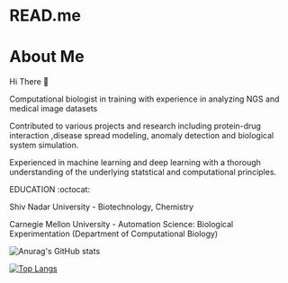 # READ.me


# About Me

Hi There :wave:

Computational biologist in training with experience in analyzing NGS and medical image datasets

Contributed to various projects and research including protein-drug interaction ,disease spread modeling, anomaly detection and biological system simulation.

Experienced in machine learning and deep learning with a thorough understanding of the underlying statstical and computational principles.

EDUCATION :octocat:


Shiv Nadar University - Biotechnology, Chemistry

Carnegie Mellon University - Automation Science: Biological Experimentation (Department of Computational Biology)


![Anurag's GitHub stats](https://github-readme-stats.vercel.app/api?username=PriyamvadaKumar&count_private=true)

[![Top Langs](https://github-readme-stats.vercel.app/api/top-langs/?username=PriyamvadaKumar)](https://github.com/anuraghazra/github-readme-stats)

